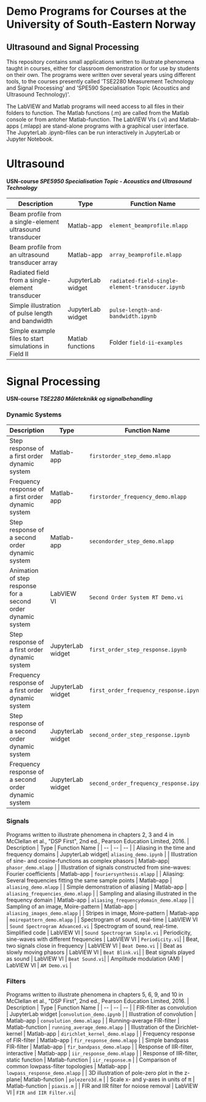 # Demo Programs for Courses at the University of South-Eastern Norway

## Ultrasound and Signal Processing

This repository contains small applications written to illustrate phenomena taught in courses, either for classroom demonstration or for use by students on their own. 
The programs were written over several years using different tools, to the courses presently called  'TSE2280 Measurement Technology and Signal Processing' and 'SPE590 Specialisation Topic (Acoustics and Ultrasound Technology)'.

The LabVIEW and Matlab programs will need access to all files in their folders to function.
The Matlab functions (.m) are called from the Matlab console or from antoher Matlab-function.
The LabVIEW VIs (.vi) and Matlab-apps (.mlapp) are stand-alone programs with a graphical user interface.
The JupyterLab .ipynb-files can be run interactively in JupyterLab or Jupyter Notebook.

#  Ultrasound
#### USN-course _SPE5950 Specialisation Topic - Acoustics and Ultrasound Technology_
| Description  | Type | Function Name | 
| -- | -- | -- | 
| Beam profile from a single-element ultrasound transducer    | Matlab-app | `element_beamprofile.mlapp` |
| Beam profile from an ultrasound transducer array             | Matlab-app | `array_beamprofile.mlapp`  |
| Radiated field from a single-element transducer             | JupyterLab widget |  `radiated-field-single-element-transducer.ipynb` |
| Simple illustration of pulse length and bandwidth           | JupyterLab widget | `pulse-length-and-bandwidth.ipynb` |
| Simple example files to start simulations in Field II       | Matlab functions  | Folder `field-ii-examples`   |
  
# Signal Processing
#### USN-course _TSE2280 Måleteknikk og signalbehandling_

### Dynamic Systems
| Description  | Type | Function Name | 
| -- | -- | -- | 
| Step response of a first order dynamic system         | Matlab-app | `firstorder_step_demo.mlapp` |
| Frequency response of a first order dynamic system    | Matlab-app | `firstorder_frequency_demo.mlapp` |
| Step response of a second order dynamic system        | Matlab-app | `secondorder_step_demo.mlapp` |
| Animation of step response for a second order dynamic system  | LabVIEW VI | `Second Order System RT Demo.vi` |
| Step response of a first order dynamic system        | JupyterLab widget| `first_order_step_response.ipynb` |
| Frequency response of a first order dynamic system   | JupyterLab widget| `first_order_frequency_response.ipynb` |
| Step response of a second order dynamic system       | JupyterLab widget| `second_order_step_response.ipynb` |
| Frequency response of a second order dynamic system  | JupyterLab widget| `second_order_frequency_response.ipynb` |

### Signals 
Programs written to illustrate phenomena in chapters 2, 3 and 4 in McClellan et al., "DSP First", 2nd ed., Pearson Education Limited, 2016.
| Description  | Type | Function Name | 
| -- | -- | -- | 
| Aliasing in the time and frequency domains  | JupyterLab widget| `aliasing_demo.ipynb` |
| Illustration of sine- and cosine-functions as complex phasors | Matlab-app| `phasor_demo.mlapp` |
| Illustration of signals constructed from sine-waves: Fourier coefficients   | Matlab-app | `fouriersynthesis.mlapp` |
| Aliasing: Several frequencies fitting the same sample points    | Matlab-app | `aliasing_demo.mlapp` |
| Simple demonstration of aliasing                                | Matlab-app | `aliasing_frequencies_demo.mlapp` |
| Sampling and aliasing illustrated in the frequency domain       | Matlab-app | `aliasing_frequencydomain_demo.mlapp` |
| Sampling of an image, Moire-pattern                             | Matlab-app | `aliasing_images_demo.mlapp` |
| Stripes in image, Moire-pattern                                 | Matlab-app | `moirepattern_demo.mlapp` |
| Spectrogram of sound, real-time                                 | LabVIEW VI | `Sound Spectrogram Advanced.vi`
| Spectrogram of sound, real-time. Simplified code                | LabVIEW VI | `Sound Spectrogram Simple.vi`
| Periodicity, sine-waves with different frequencies                    | LabVIEW VI       | `Periodicity.vi`|
| Beat, two signals close in frequency            | LabVIEW VI       | `Beat Demo.vi` |
| Beat as slowly moving phasors                   | LabVIEW VI       | `Beat Blink.vi`|
| Beat signals played as sound                    | LabVIEW VI       | `Beat Sound.vi`|
| Amplitude modulation (AM)                       | LabVIEW VI       | `AM Demo.vi` |


### Filters
Programs written to illustrate phenomena in chapters 5, 6, 9, and 10 in McClellan et al., "DSP First", 2nd ed., Pearson Education Limited, 2016.
| Description  | Type | Function Name | 
| -- | -- | -- | 
| FIR-filter as convolution                       | JupyterLab widget |`convolution_demo.ipynb` |
| Illustration of convolution                     | Matlab-app       | `convolution_demo.mlapp` |
| Running-average FIR-filter                      | Matlab-function  | `running_average_demo.mlapp` |
| Illustration of the Dirichlet-kernel            | Matlab-app       |  `dirichlet_kernel_demo.mlapp` |
| Frequency response of FIR-filter                | Matlab-app       | `fir_response_demo.mlapp` |
| Simple bandpass FIR-filter                      | Matlab-app       | `fir_bandpass_demo.mlapp` |
| Response of IIR-filter, interactive             | Matlab-app       | `iir_response_demo.mlapp`  |
| Response of IIR-filter, static function         | Matlab-function  | `iir_response.m`  |
| Comparison of common lowpass-filter topologies  | Matlab-app       | `lowpass_response_demo.mlapp` |
| 3D illustration of pole-zero plot in the z-plane| Matlab-function  |  `polezero3d.m` |
| Scale x- and y-axes in units of &pi; | Matlab-function | `piaxis.m` |
| FIR and IIR filter for noiose removal           | LabVIEW VI       | `FIR and IIR Filter.vi`|

